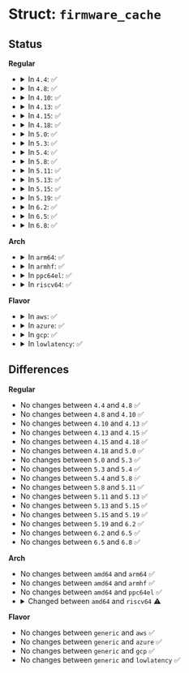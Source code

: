 # Struct: <code>firmware_cache</code>

## Status
<b>Regular</b>
<ul>
<li>
<details>
<summary>In <code>4.4</code>: ✅</summary>

```c
struct firmware_cache {
    spinlock_t lock;
    struct list_head head;
    int state;
    spinlock_t name_lock;
    struct list_head fw_names;
    struct delayed_work work;
    struct notifier_block pm_notify;
};
```
</details>
</li>
<li>
<details>
<summary>In <code>4.8</code>: ✅</summary>

```c
struct firmware_cache {
    spinlock_t lock;
    struct list_head head;
    int state;
    spinlock_t name_lock;
    struct list_head fw_names;
    struct delayed_work work;
    struct notifier_block pm_notify;
};
```
</details>
</li>
<li>
<details>
<summary>In <code>4.10</code>: ✅</summary>

```c
struct firmware_cache {
    spinlock_t lock;
    struct list_head head;
    int state;
    spinlock_t name_lock;
    struct list_head fw_names;
    struct delayed_work work;
    struct notifier_block pm_notify;
};
```
</details>
</li>
<li>
<details>
<summary>In <code>4.13</code>: ✅</summary>

```c
struct firmware_cache {
    spinlock_t lock;
    struct list_head head;
    int state;
    spinlock_t name_lock;
    struct list_head fw_names;
    struct delayed_work work;
    struct notifier_block pm_notify;
};
```
</details>
</li>
<li>
<details>
<summary>In <code>4.15</code>: ✅</summary>

```c
struct firmware_cache {
    spinlock_t lock;
    struct list_head head;
    int state;
    spinlock_t name_lock;
    struct list_head fw_names;
    struct delayed_work work;
    struct notifier_block pm_notify;
};
```
</details>
</li>
<li>
<details>
<summary>In <code>4.18</code>: ✅</summary>

```c
struct firmware_cache {
    spinlock_t lock;
    struct list_head head;
    int state;
    spinlock_t name_lock;
    struct list_head fw_names;
    struct delayed_work work;
    struct notifier_block pm_notify;
};
```
</details>
</li>
<li>
<details>
<summary>In <code>5.0</code>: ✅</summary>

```c
struct firmware_cache {
    spinlock_t lock;
    struct list_head head;
    int state;
    spinlock_t name_lock;
    struct list_head fw_names;
    struct delayed_work work;
    struct notifier_block pm_notify;
};
```
</details>
</li>
<li>
<details>
<summary>In <code>5.3</code>: ✅</summary>

```c
struct firmware_cache {
    spinlock_t lock;
    struct list_head head;
    int state;
    spinlock_t name_lock;
    struct list_head fw_names;
    struct delayed_work work;
    struct notifier_block pm_notify;
};
```
</details>
</li>
<li>
<details>
<summary>In <code>5.4</code>: ✅</summary>

```c
struct firmware_cache {
    spinlock_t lock;
    struct list_head head;
    int state;
    spinlock_t name_lock;
    struct list_head fw_names;
    struct delayed_work work;
    struct notifier_block pm_notify;
};
```
</details>
</li>
<li>
<details>
<summary>In <code>5.8</code>: ✅</summary>

```c
struct firmware_cache {
    spinlock_t lock;
    struct list_head head;
    int state;
    spinlock_t name_lock;
    struct list_head fw_names;
    struct delayed_work work;
    struct notifier_block pm_notify;
};
```
</details>
</li>
<li>
<details>
<summary>In <code>5.11</code>: ✅</summary>

```c
struct firmware_cache {
    spinlock_t lock;
    struct list_head head;
    int state;
    spinlock_t name_lock;
    struct list_head fw_names;
    struct delayed_work work;
    struct notifier_block pm_notify;
};
```
</details>
</li>
<li>
<details>
<summary>In <code>5.13</code>: ✅</summary>

```c
struct firmware_cache {
    spinlock_t lock;
    struct list_head head;
    int state;
    spinlock_t name_lock;
    struct list_head fw_names;
    struct delayed_work work;
    struct notifier_block pm_notify;
};
```
</details>
</li>
<li>
<details>
<summary>In <code>5.15</code>: ✅</summary>

```c
struct firmware_cache {
    spinlock_t lock;
    struct list_head head;
    int state;
    spinlock_t name_lock;
    struct list_head fw_names;
    struct delayed_work work;
    struct notifier_block pm_notify;
};
```
</details>
</li>
<li>
<details>
<summary>In <code>5.19</code>: ✅</summary>

```c
struct firmware_cache {
    spinlock_t lock;
    struct list_head head;
    int state;
    spinlock_t name_lock;
    struct list_head fw_names;
    struct delayed_work work;
    struct notifier_block pm_notify;
};
```
</details>
</li>
<li>
<details>
<summary>In <code>6.2</code>: ✅</summary>

```c
struct firmware_cache {
    spinlock_t lock;
    struct list_head head;
    int state;
    spinlock_t name_lock;
    struct list_head fw_names;
    struct delayed_work work;
    struct notifier_block pm_notify;
};
```
</details>
</li>
<li>
<details>
<summary>In <code>6.5</code>: ✅</summary>

```c
struct firmware_cache {
    spinlock_t lock;
    struct list_head head;
    int state;
    spinlock_t name_lock;
    struct list_head fw_names;
    struct delayed_work work;
    struct notifier_block pm_notify;
};
```
</details>
</li>
<li>
<details>
<summary>In <code>6.8</code>: ✅</summary>

```c
struct firmware_cache {
    spinlock_t lock;
    struct list_head head;
    int state;
    spinlock_t name_lock;
    struct list_head fw_names;
    struct delayed_work work;
    struct notifier_block pm_notify;
};
```
</details>
</li>
</ul>
<b>Arch</b>
<ul>
<li>
<details>
<summary>In <code>arm64</code>: ✅</summary>

```c
struct firmware_cache {
    spinlock_t lock;
    struct list_head head;
    int state;
    spinlock_t name_lock;
    struct list_head fw_names;
    struct delayed_work work;
    struct notifier_block pm_notify;
};
```
</details>
</li>
<li>
<details>
<summary>In <code>armhf</code>: ✅</summary>

```c
struct firmware_cache {
    spinlock_t lock;
    struct list_head head;
    int state;
    spinlock_t name_lock;
    struct list_head fw_names;
    struct delayed_work work;
    struct notifier_block pm_notify;
};
```
</details>
</li>
<li>
<details>
<summary>In <code>ppc64el</code>: ✅</summary>

```c
struct firmware_cache {
    spinlock_t lock;
    struct list_head head;
    int state;
    spinlock_t name_lock;
    struct list_head fw_names;
    struct delayed_work work;
    struct notifier_block pm_notify;
};
```
</details>
</li>
<li>
<details>
<summary>In <code>riscv64</code>: ✅</summary>

```c
struct firmware_cache {
    spinlock_t lock;
    struct list_head head;
    int state;
};
```
</details>
</li>
</ul>
<b>Flavor</b>
<ul>
<li>
<details>
<summary>In <code>aws</code>: ✅</summary>

```c
struct firmware_cache {
    spinlock_t lock;
    struct list_head head;
    int state;
    spinlock_t name_lock;
    struct list_head fw_names;
    struct delayed_work work;
    struct notifier_block pm_notify;
};
```
</details>
</li>
<li>
<details>
<summary>In <code>azure</code>: ✅</summary>

```c
struct firmware_cache {
    spinlock_t lock;
    struct list_head head;
    int state;
    spinlock_t name_lock;
    struct list_head fw_names;
    struct delayed_work work;
    struct notifier_block pm_notify;
};
```
</details>
</li>
<li>
<details>
<summary>In <code>gcp</code>: ✅</summary>

```c
struct firmware_cache {
    spinlock_t lock;
    struct list_head head;
    int state;
    spinlock_t name_lock;
    struct list_head fw_names;
    struct delayed_work work;
    struct notifier_block pm_notify;
};
```
</details>
</li>
<li>
<details>
<summary>In <code>lowlatency</code>: ✅</summary>

```c
struct firmware_cache {
    spinlock_t lock;
    struct list_head head;
    int state;
    spinlock_t name_lock;
    struct list_head fw_names;
    struct delayed_work work;
    struct notifier_block pm_notify;
};
```
</details>
</li>
</ul>

## Differences
<b>Regular</b>
<ul>
<li>
No changes between <code>4.4</code> and <code>4.8</code> ✅
</li>
<li>
No changes between <code>4.8</code> and <code>4.10</code> ✅
</li>
<li>
No changes between <code>4.10</code> and <code>4.13</code> ✅
</li>
<li>
No changes between <code>4.13</code> and <code>4.15</code> ✅
</li>
<li>
No changes between <code>4.15</code> and <code>4.18</code> ✅
</li>
<li>
No changes between <code>4.18</code> and <code>5.0</code> ✅
</li>
<li>
No changes between <code>5.0</code> and <code>5.3</code> ✅
</li>
<li>
No changes between <code>5.3</code> and <code>5.4</code> ✅
</li>
<li>
No changes between <code>5.4</code> and <code>5.8</code> ✅
</li>
<li>
No changes between <code>5.8</code> and <code>5.11</code> ✅
</li>
<li>
No changes between <code>5.11</code> and <code>5.13</code> ✅
</li>
<li>
No changes between <code>5.13</code> and <code>5.15</code> ✅
</li>
<li>
No changes between <code>5.15</code> and <code>5.19</code> ✅
</li>
<li>
No changes between <code>5.19</code> and <code>6.2</code> ✅
</li>
<li>
No changes between <code>6.2</code> and <code>6.5</code> ✅
</li>
<li>
No changes between <code>6.5</code> and <code>6.8</code> ✅
</li>
</ul>
<b>Arch</b>
<ul>
<li>
No changes between <code>amd64</code> and <code>arm64</code> ✅
</li>
<li>
No changes between <code>amd64</code> and <code>armhf</code> ✅
</li>
<li>
No changes between <code>amd64</code> and <code>ppc64el</code> ✅
</li>
<li>
<details>
<summary>Changed between <code>amd64</code> and <code>riscv64</code> ⚠️</summary>
<ul>
<li>
<b>Field removed. </b>
<code>spinlock_t name_lock</code>
</li>
<li>
<b>Field removed. </b>
<code>struct list_head fw_names</code>
</li>
<li>
<b>Field removed. </b>
<code>struct delayed_work work</code>
</li>
<li>
<b>Field removed. </b>
<code>struct notifier_block pm_notify</code>
</li>
</ul>
</details>
</li>
</ul>
<b>Flavor</b>
<ul>
<li>
No changes between <code>generic</code> and <code>aws</code> ✅
</li>
<li>
No changes between <code>generic</code> and <code>azure</code> ✅
</li>
<li>
No changes between <code>generic</code> and <code>gcp</code> ✅
</li>
<li>
No changes between <code>generic</code> and <code>lowlatency</code> ✅
</li>
</ul>
